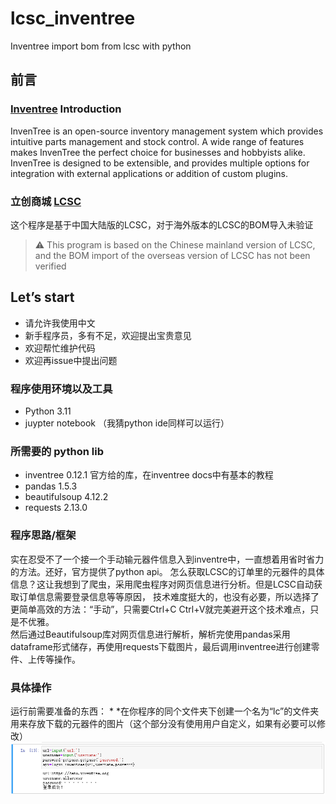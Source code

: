 # lcsc_inventree
Inventree import bom from lcsc with python

## 前言
### [Inventree](https://inventree.org/) Introduction
InvenTree is an open-source inventory management system which provides intuitive parts management and stock control. A wide range of features makes InvenTree the perfect choice for businesses and hobbyists alike. InvenTree is designed to be extensible, and provides multiple options for integration with external applications or addition of custom plugins.

### 立创商城 [LCSC](https://www.szlcsc.com/)

这个程序是基于中国大陆版的LCSC，对于海外版本的LCSC的BOM导入未验证
> :warning: This program is based on the Chinese mainland version of LCSC, and the BOM import of the overseas version of LCSC has not been verified

## Let’s start
* 请允许我使用中文
* 新手程序员，多有不足，欢迎提出宝贵意见
* 欢迎帮忙维护代码
* 欢迎再issue中提出问题

### 程序使用环境以及工具
* Python 3.11
* juypter notebook （我猜python ide同样可以运行）
### 所需要的 python lib
* inventree 0.12.1 官方给的库，在inventree docs中有基本的教程
* pandas 1.5.3
* beautifulsoup 4.12.2
* requests 2.13.0
### 程序思路/框架
实在忍受不了一个接一个手动输元器件信息入到inventre中，一直想着用省时省力的方法。还好，官方提供了python api。
怎么获取LCSC的订单里的元器件的具体信息？这让我想到了爬虫，采用爬虫程序对网页信息进行分析。但是LCSC自动获取订单信息需要登录信息等等原因，
技术难度挺大的，也没有必要，所以选择了更简单高效的方法：“手动”，只需要Ctrl+C Ctrl+V就完美避开这个技术难点，只是不优雅。<br>
然后通过Beautifulsoup库对网页信息进行解析，解析完使用pandas采用dataframe形式储存，再使用requests下载图片，最后调用inventree进行创建零件、上传等操作。
### 具体操作
运行前需要准备的东西：
*
*在你程序的同个文件夹下创建一个名为“lc”的文件夹用来存放下载的元器件的图片（这个部分没有使用用户自定义，如果有必要可以修改）
![login](login.png)
